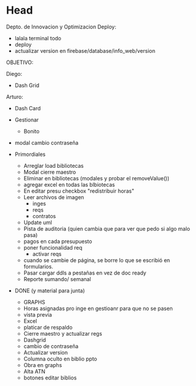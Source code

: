 # Head
Depto. de Innovacion y Optimizacion
Deploy:
 - lalala terminal todo
 - deploy
 - actualizar version en firebase/database/info_web/version

 OBJETIVO:
 
 Diego:
 - Dash Grid
 
 Arturo:
 - Dash Card
  - Gestionar
    - Bonito
  - modal cambio contraseña

- Primordiales

  - Arreglar load bibliotecas
  - Modal cierre maestro
  - Eliminar en bibliotecas (modales y probar el removeValue())
  - agregar excel en todas las blbiotecas
  - En editar presu checkbox "redistribuir horas"
  - Leer archivos de imagen
    - inges
    - reqs
    - contratos
  - Update uml
  - Pista de auditoria (quien cambia que para ver que pedo si algo malo pasa)
  - pagos en cada presupuesto
  - poner funcionalidad req
    - activar reqs  
  - cuando se cambie de página, se borre lo que se escribió en formularios.
  - Pasar cargar ddls a pestañas en vez de doc ready
  - Reporte sumando/ semanal

- DONE (y material para junta)
  - GRAPHS
  - Horas asignadas pro inge en gestioanr para que no se pasen 
  - vista previa
  - Excel
   - platicar de respaldo
  - Cierre maestro y actualizar regs
  - Dashgrid
  - cambio de contraseña
  - Actualizar version
  - Columna oculto en biblio ppto
  - Obra en graphs
  - Alta ATN
  - botones editar biblios
